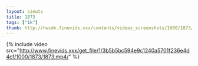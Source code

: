 ```yaml
--- 
layout: sieutv
title: 1873
tags: ["1k"]
thumb: http://hwcdn.finevids.xxx/contents/videos_screenshots/1000/1873/preview.mp4.jpg
---
```

{% include video src="http://www.finevids.xxx/get_file/1/3b5b5bc594e9c1240a5701f236e4d4cf/1000/1873/1873.mp4/" %} 
